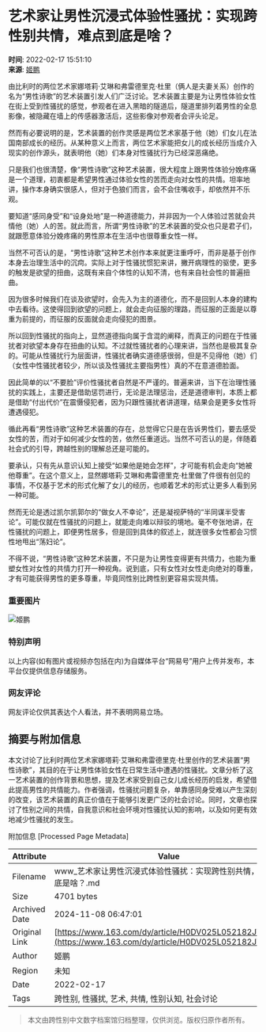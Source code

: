 # 艺术家让男性沉浸式体验性骚扰：实现跨性别共情，难点到底是啥？

**时间**: 2022-02-17 15:51:10  
**来源**: [姬鹏](https://www.163.com/dy/media/T1423537663626.html)

由比利时的两位艺术家娜塔莉·艾琳和弗雷德里克·杜里（俩人是夫妻关系）创作的名为“男性诗歌”的艺术装置引发人们广泛讨论。艺术装置主要是为让男性体验女性在街上受到性骚扰的感觉，参观者在进入黑暗的隧道后，隧道里排列着男性的全息影像，被隐藏在墙上的传感器激活后，这些影像对参观者会评头论足。

然而有必要说明的是，艺术装置的创作灵感是两位艺术家基于他（她）们女儿在法国南部成长的经历。从某种意义上而言，两位艺术家能把女儿的成长经历当成介入现实的创作源头，就表明他（她）们本身对性骚扰行为已经深恶痛绝。

只是我们也很清楚，像“男性诗歌”这种艺术装置，很大程度上跟男性体验分娩疼痛是一个道理，初衷都是希望男性通过体验女性的苦而走向对女性的共情。坦率地讲，操作本身确实很感人，但对于色狼们而言，会不会住嘴收手，却依然并不乐观。

要知道“感同身受”和“设身处地”是一种道德能力，并非因为一个人体验过苦就会共情他（她）人的苦。就此而言，所谓“男性诗歌”的艺术装置的受众也只是君子们，就跟愿意体验分娩疼痛的男性原本在生活中也很尊重女性一样。

当然不可否认的是，“男性诗歌”这种艺术创作本来就更注重呼吁，而非是基于创作本身去治理生活中的沉疴。实际上对于性骚扰惯犯来讲，撇开病理性的驱使，更多的触发是欲望的扭曲，这既有来自个体性的认知不清，也有来自社会性的普遍扭曲。

因为很多时候我们在谈及欲望时，会先入为主的道德化，而不是回到人本身的建构中去看待。这使得回到欲望的问题上，就会走向征服的理路，而征服的正面是以尊重为前提的，而征服的反面就会走向侵犯的图景。

所以回到性骚扰的指向上，显然道德指向属于含混的阐释，而真正的问题在于性骚扰者对欲望本身存在扭曲的认知。不过就性骚扰者的心理来讲，当然也是极其复杂的。可能从性骚扰行为层面讲，性骚扰者确实道德感很弱，但是不见得他（她）们（女性中性骚扰者较少，所以谈及性骚扰主要指男性）真的不在意道德脸面。

因此简单的以“不要脸”评价性骚扰者自然是不严谨的。普遍来讲，当下在治理性骚扰的实践上，主要还是借助惩罚进行，无论是法理惩治，还是道德审判，本质上都是借助“付出代价”在震慑侵犯者，因为只跟性骚扰者讲道理，结果会是更多女性将遭遇侵犯。

循此再看“男性诗歌”这种艺术装置的存在，总觉得它只是在告诉男性们，要去感受女性的苦，而对于如何减少女性的苦，依然任重道远。当然不可否认的是，伴随着社会式的引导，跨越性别的理解总还是可能的。

要承认，只有先从意识认知上接受“如果他是她会怎样”，才可能有机会走向“她被他尊重”。在这个意义上，显然娜塔莉·艾琳和弗雷德里克·杜里做了件很有创见的事情，不仅基于艺术的形式化解了女儿的经历，也顺着艺术的形式让更多人看到另一种可能。

然而无论是透过凯尔凯郭尔的“做女人不幸论”，还是凝视萨特的“半同谋半受害论”。可能仅就在性骚扰的问题上，就能走向难以辩驳的境地。毫不夸张地讲，在性骚扰的问题上，即便男性居多，但是回到具体的叙述上，就连很多女性都会习惯性地甩出“荡妇论”。

不得不说，“男性诗歌”这种艺术装置，不只是为让男性变得更有共情力，也能为重塑女性对女性的共情力打开一种视角。说到底，只有女性对女性走向绝对的尊重，才有可能获得男性的更多尊重，毕竟同性别比跨性别更容易实现共情。

### 重要图片
![姬鹏](https://nimg.ws.126.net/?url=http://dingyue.ws.126.net/EZ0F=mqNzgtE6tw3Ldjsc4aR8t58aC1GiTLOeNzIaH0hE1509388159757.jpeg&thumbnail=160y160&quality=80&type=jpg)

### 特别声明
以上内容(如有图片或视频亦包括在内)为自媒体平台“网易号”用户上传并发布，本平台仅提供信息存储服务。

### 网友评论
网友评论仅供其表达个人看法，并不表明网易立场。

## 摘要与附加信息

<!-- tcd_abstract -->
本文讨论了比利时两位艺术家娜塔莉·艾琳和弗雷德里克·杜里创作的艺术装置“男性诗歌”，其目的在于让男性体验女性在日常生活中遭遇的性骚扰。文章分析了这一艺术装置的创作背景和思想，提及艺术家受到自己女儿成长经历的启发，希望借此提高男性的共情能力。作者强调，性骚扰问题复杂，单靠感同身受难以产生深刻的改变，该艺术装置的真正价值在于能够引发更广泛的社会讨论。同时，文章也探讨了性别之间的共情，自我意识和社会环境对性骚扰认知的影响，以及如何更有效地减少性骚扰的发生。
<!-- tcd_abstract_end -->

附加信息 [Processed Page Metadata]

| Attribute       | Value                                  |
|-----------------|----------------------------------------|
| Filename        | www_艺术家让男性沉浸式体验性骚扰：实现跨性别共情，难点到底是啥？.md                             |
| Size            | 4701 bytes                           |
| Archived Date   | 2024-11-08 06:47:01                             |
| Original Link   | [https://www.163.com/dy/article/H0DV025L052182JV.html](https://www.163.com/dy/article/H0DV025L052182JV.html)                       |
| Author          | 姬鹏                               |
| Region          | 未知                               |
| Date            | 2022-02-17                                 |
| Tags            | 跨性别, 性骚扰, 艺术, 共情, 性别认知, 社会讨论                                 |
>
> 本文由跨性别中文数字档案馆归档整理，仅供浏览。版权归原作者所有。
>